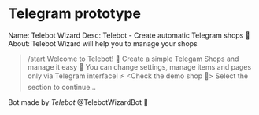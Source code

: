 # Telegram prototype

Name: Telebot Wizard
Desc: Telebot - Create automatic Telegram shops 📯
About: Telebot Wizard will help you to manage your shops

> /start
Welcome to Telebot! 👋
Create a simple Telegam Shops and manage it easy 🤹
You can change settings, manage items and pages only via Telegram interface! ⚡️
<Check the demo shop 🍕>
Select the section to continue...
> 

Bot made by *Telebot* @TelebotWizardBot 💜
